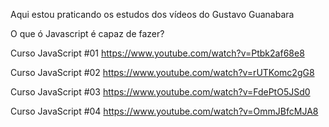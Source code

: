 Aqui estou praticando os estudos dos vídeos do Gustavo Guanabara

O que ó Javascript é capaz de fazer?

Curso JavaScript #01
https://www.youtube.com/watch?v=Ptbk2af68e8

Curso JavaScript #02
https://www.youtube.com/watch?v=rUTKomc2gG8

Curso JavaScript #03
https://www.youtube.com/watch?v=FdePtO5JSd0

Curso JavaScript #04
https://www.youtube.com/watch?v=OmmJBfcMJA8


